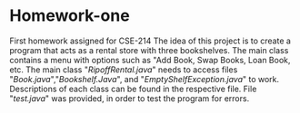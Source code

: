 # Homework-one
First homework assigned for CSE-214
The idea of this project is to create a program that acts as a rental store with three bookshelves. The main class contains a menu with options such as "Add Book, Swap Books, Loan Book, etc.
The main class "*RipoffRental.java*" needs to access files "*Book.java*","*Bookshelf.Java*", and "*EmptyShelfException.java*" to work.
Descriptions of each class can be found in the respective file.
File "*test.java*" was provided, in order to test the program for errors.
